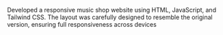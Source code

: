 Developed a responsive music shop website using HTML, JavaScript, and Tailwind CSS.
The layout was carefully designed to resemble the original version, ensuring full responsiveness across devices
